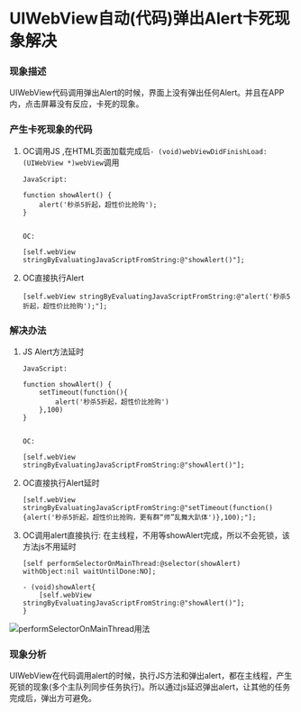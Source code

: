 # UIWebView自动(代码)弹出Alert卡死现象解决

### 现象描述
UIWebView代码调用弹出Alert的时候，界面上没有弹出任何Alert。并且在APP内，点击屏幕没有反应，卡死的现象。  


### 产生卡死现象的代码
1. OC调用JS ,在HTML页面加载完成后`- (void)webViewDidFinishLoad:(UIWebView *)webView`调用
	 
	```
	JavaScript:

	function showAlert() {
		alert('秒杀5折起，超性价比抢购');
	}


	OC:

	[self.webView stringByEvaluatingJavaScriptFromString:@"showAlert()"];

	```

2. OC直接执行Alert  

	```
	[self.webView stringByEvaluatingJavaScriptFromString:@"alert('秒杀5折起，超性价比抢购');"];

	```
	
### 解决办法

1. JS Alert方法延时
	 
	```
	JavaScript:

	function showAlert() {
		setTimeout(function(){
			alert('秒杀5折起，超性价比抢购')
		},100)
	}


	OC:

	[self.webView stringByEvaluatingJavaScriptFromString:@"showAlert()"];

	```

2. OC直接执行Alert延时

	```
	[self.webView stringByEvaluatingJavaScriptFromString:@"setTimeout(function(){alert('秒杀5折起，超性价比抢购，更有群“师”乱舞大趴体')},100);"];

	```

3. OC调用alert直接执行: 在主线程，不用等showAlert完成，所以不会死锁，该方法js不用延时
    ```
    [self performSelectorOnMainThread:@selector(showAlert) withObject:nil waitUntilDone:NO];

    - (void)showAlert{
        [self.webView stringByEvaluatingJavaScriptFromString:@"showAlert()"];
    }
    ```


![performSelectorOnMainThread用法](http://upload-images.jianshu.io/upload_images/1216462-b4d5af60accadbc7.png?imageMogr2/auto-orient/strip%7CimageView2/2/w/1240)



### 现象分析

UIWebView在代码调用alert的时候，执行JS方法和弹出alert，都在主线程，产生死锁的现象(多个主队列同步任务执行)。所以通过js延迟弹出alert，让其他的任务完成后，弹出方可避免。
